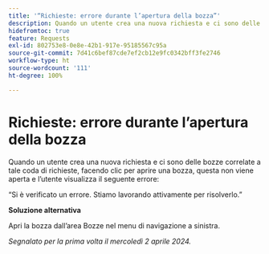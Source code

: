 ```yaml
---
title: '“Richieste: errore durante l’apertura della bozza”'
description: Quando un utente crea una nuova richiesta e ci sono delle bozze correlate a tale coda di richieste, facendo clic per aprire una bozza, questa non viene aperta e l’utente visualizza un errore. È disponibile una soluzione alternativa.
hidefromtoc: true
feature: Requests
exl-id: 802753e8-0e8e-42b1-917e-95185567c95a
source-git-commit: 7d41c6bef87cde7ef2cb12e9fc0342bff3fe2746
workflow-type: ht
source-wordcount: '111'
ht-degree: 100%

---
```


# Richieste: errore durante l’apertura della bozza

Quando un utente crea una nuova richiesta e ci sono delle bozze correlate a tale coda di richieste, facendo clic per aprire una bozza, questa non viene aperta e l’utente visualizza il seguente errore:

“Si è verificato un errore. Stiamo lavorando attivamente per risolverlo.”

**Soluzione alternativa**

Apri la bozza dall’area Bozze nel menu di navigazione a sinistra.

_Segnalato per la prima volta il mercoledì 2 aprile 2024._
